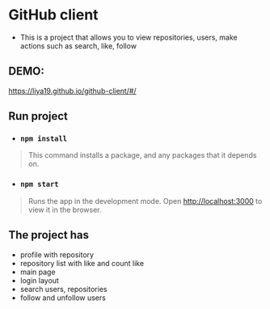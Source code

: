 # GitHub client
- This is a project that allows you to view repositories, users, make actions such as  search, like, follow
## DEMO:
https://liya19.github.io/github-client/#/

## Run project

- ### `npm install` 
>This command installs a package, and any packages that it depends on.

- ### `npm start` 
> Runs the app in the development mode. Open [http://localhost:3000](http://localhost:3000) to view it in the browser.

## The project has
- profile with repository
- repository list with like and count like
- main page
- login layout
- search users, repositories
- follow and unfollow users
